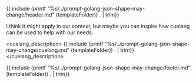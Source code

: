 {{ include (printf "%s/../prompt-golang-json-shape-may-change/header.md" (templateFolder)) . | trim}}

I think it might apply in our context, but maybe you can inspire how cuelang can be used to help with our needs.

<cuelang_description>
{{ include (printf "%s/../prompt-golang-json-shape-may-change/cuelang.md" (templateFolder)) . | trim}}
</cuelang_description>

{{ include (printf "%s/../prompt-golang-json-shape-may-change/footer.md" (templateFolder)) . | trim}}
